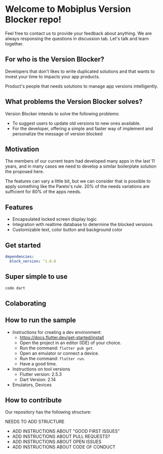 # Welcome to Mobiplus Version Blocker repo!

Feel free to contact us to provide your feedback about anything.
We are always responsing the questions in discussion tab.
Let's talk and learn together.

## For who is the Version Blocker?

Developers that don't likes to write duplicated solutions and that wants to invest your time to impacts your app products.

Product's people that needs solutions to manage app versions intelligently.

## What problems the Version Blocker solves?

Version Blocker intends to solve the following problems:

- To suggest users to update old versions to new ones available.
- For the developer, offering a simple and faster way of implement and personalize the message of version blocked

## Motivation

The members of our current team had developed many apps in the last 11 years,
and in many cases we need to develop a similar boilerplate solution the proposed here.

The features can vary a little bit, but we can consider that is possible to apply something like the Pareto's rule.
20% of the needs variations are sufficient for 80% of the apps needs.

## Features

- Encapsulated locked screen display logic
- Integration with realtime database to determine the blocked versions
- Customizable text, color button and background color

## Get started

```yaml
dependencies:
  block_version: ^1.0.0
```

## Super simple to use

```dart
code dart
```

## Colaborating

## How to run the sample

- Instructions for creating a dev environment:
  - https://docs.flutter.dev/get-started/install
  - Open the project in an editor (IDE) of your choice.
  - Run the command: `flutter pub get`.
  - Open an emulator or connect a device.
  - Run the command: `flutter run`.
  - Have a good time.
- Instructions on tool versions
  - Flutter version: 2.5.3
  - Dart Version: 2.14
- Emulators, Devices

## How to contribute

Our repository has the following structure:

NEEDS TO ADD STRUCTURE

- ADD INSTRUCTIONS ABOUT "GOOD FIRST ISSUES"
- ADD INSTRUCTIONS ABOUT PULL REQUESTS?
- ADD INSTRUCTIONS ABOUT OPEN ISSUES
- ADD INSTRUCTIONS ABOUT CODE OF CONDUCT

```

```
